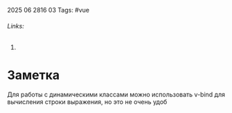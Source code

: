 2025 06 2816 03
Tags: #vue 
###### Links: 
1) 
# Заметка
Для работы с динамическими классами можно использовать v-bind для вычисления строки выражения, но это не очень удоб